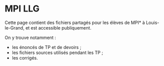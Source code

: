 # MPI LLG
Cette page contient des fichiers partagés pour les élèves de MPI\* à Louis-le-Grand, et est accessible publiquement.

On y trouve notamment :
 - les énoncés de TP et de devoirs ;
 - les fichiers sources utilisés pendant les TP ;
 - les corrigés.
